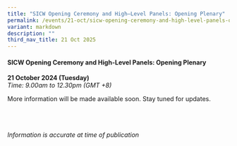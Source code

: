 ```yaml
---
title: "SICW Opening Ceremony and High–Level Panels: Opening Plenary"
permalink: /events/21-oct/sicw-opening-ceremony-and-high-level-panels-opening-plenary/
variant: markdown
description: ""
third_nav_title: 21 Oct 2025
---
```

#### **SICW Opening Ceremony and High-Level Panels: Opening Plenary**

**21 October 2024 (Tuesday)**  
*Time: 9.00am to 12.30pm (GMT +8)*

More information will be  made available soon. Stay tuned for updates.

<br><br><br>
*Information is accurate at time of publication*